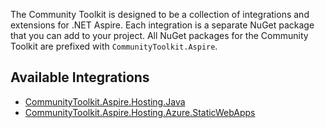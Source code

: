 The Community Toolkit is designed to be a collection of integrations and extensions for .NET Aspire. Each integration is a separate NuGet package that you can add to your project. All NuGet packages for the Community Toolkit are prefixed with `CommunityToolkit.Aspire`.

## Available Integrations

-   [CommunityToolkit.Aspire.Hosting.Java](integrations/Hosting.Java.md)
-   [CommunityToolkit.Aspire.Hosting.Azure.StaticWebApps](integrations/Hosting.Azure.StaticWebApps.md)
